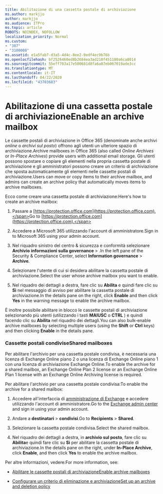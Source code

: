 ```yaml
---
title: Abilitazione di una cassetta postale di archiviazione
ms.author: markjjo
author: markjjo
ms.audience: ITPro
ms.topic: article
ROBOTS: NOINDEX, NOFOLLOW
localization_priority: Normal
ms.custom:
- "307"
- "3100008"
ms.assetid: e1a5fab7-d3a5-4d4c-8ee2-0edf4ec9b76b
ms.openlocfilehash: bf2526460ed8b2684ea3ad210f451180a6ca8014
ms.sourcegitcommit: 55eff703a17e500681d8fa6a87eb067019ade3cc
ms.translationtype: MT
ms.contentlocale: it-IT
ms.lasthandoff: 04/22/2020
ms.locfileid: "43703683"
---
```

# <a name="enable-an-archive-mailbox"></a><span data-ttu-id="e7299-102">Abilitazione di una cassetta postale di archiviazione</span><span class="sxs-lookup"><span data-stu-id="e7299-102">Enable an archive mailbox</span></span>

<span data-ttu-id="e7299-103">Le cassette postali di archiviazione in Office 365 (denominate anche archivi *online* o *archivi sul posto*) offrono agli utenti un ulteriore spazio di archiviazione.</span><span class="sxs-lookup"><span data-stu-id="e7299-103">Archive mailboxes in Office 365 (also called *Online Archives* or *In-Place Archives*) provide users with additional email storage.</span></span> <span data-ttu-id="e7299-104">Gli utenti possono spostare o copiare gli elementi nella propria cassetta postale di archiviazione e gli amministratori possono creare un criterio di archiviazione che sposta automaticamente gli elementi nelle cassette postali di archiviazione.</span><span class="sxs-lookup"><span data-stu-id="e7299-104">Users can move or copy items to their archive mailbox, and admins can create an archive policy that automatically moves items to archive mailboxes.</span></span>
  
<span data-ttu-id="e7299-105">Ecco come creare una cassetta postale di archiviazione:</span><span class="sxs-lookup"><span data-stu-id="e7299-105">Here's how to create an archive mailbox:</span></span>
  
1. <span data-ttu-id="e7299-106">Passare a [https://protection.office.com](https://protection.office.com).</span><span class="sxs-lookup"><span data-stu-id="e7299-106">Go to [https://protection.office.com](https://protection.office.com).</span></span>

2. <span data-ttu-id="e7299-107">Accedere a Microsoft 365 utilizzando l'account di amministratore.</span><span class="sxs-lookup"><span data-stu-id="e7299-107">Sign in to Microsoft 365 using your admin account.</span></span>

3. <span data-ttu-id="e7299-108">Nel riquadro sinistro del centro &amp; sicurezza e conformità selezionare **Archivio** **informazioni sulla governance** \> .</span><span class="sxs-lookup"><span data-stu-id="e7299-108">In the left pane of the Security &amp; Compliance Center, select **Information governance** \> **Archive**.</span></span>

4. <span data-ttu-id="e7299-109">Selezionare l'utente di cui si desidera abilitare la cassetta postale di archiviazione.</span><span class="sxs-lookup"><span data-stu-id="e7299-109">Select the user whose archive mailbox you want to enable.</span></span>

5. <span data-ttu-id="e7299-110">Nel riquadro dei dettagli a destra, fare clic su **Abilita** e quindi fare clic su **Sì** nel messaggio di avviso per abilitare la cassetta postale di archiviazione.</span><span class="sxs-lookup"><span data-stu-id="e7299-110">In the details pane on the right, click **Enable** and then click **Yes** in the warning message to enable the archive mailbox.</span></span>

<span data-ttu-id="e7299-111">È inoltre possibile abilitare in blocco le cassette postali di archiviazione selezionando più utenti (utilizzando i tasti **MAIUSC** o **CTRL** ) e quindi facendo clic su **Abilita** nel riquadro dei dettagli.</span><span class="sxs-lookup"><span data-stu-id="e7299-111">You can also bulk-enable archive mailboxes by selecting multiple users (using the **Shift** or **Ctrl** keys) and then clicking **Enable** in the details pane.</span></span>
  
### <a name="shared-mailboxes"></a><span data-ttu-id="e7299-112">Cassette postali condivise</span><span class="sxs-lookup"><span data-stu-id="e7299-112">Shared mailboxes</span></span>

<span data-ttu-id="e7299-113">Per abilitare l'archivio per una cassetta postale condivisa, è necessaria una licenza di Exchange Online piano 2 o una licenza di Exchange Online piano 1 con una licenza di archiviazione Exchange Online.</span><span class="sxs-lookup"><span data-stu-id="e7299-113">To enable the archive for a shared mailbox, an Exchange Online Plan 2 license or an Exchange Online Plan 1 license with an Exchange Online Archiving license is required.</span></span>  

<span data-ttu-id="e7299-114">Per abilitare l'archivio per una cassetta postale condivisa:</span><span class="sxs-lookup"><span data-stu-id="e7299-114">To enable the archive for a shared mailbox:</span></span>

1. <span data-ttu-id="e7299-115">Accedere all'interfaccia di [amministrazione di Exchange](https://outlook.office365.com/ecp) e accedere utilizzando l'account di amministratore.</span><span class="sxs-lookup"><span data-stu-id="e7299-115">Go to the [Exchange admin center](https://outlook.office365.com/ecp) and sign in using your admin account.</span></span>

2. <span data-ttu-id="e7299-116">Andare a **destinatari** > **condivisi**.</span><span class="sxs-lookup"><span data-stu-id="e7299-116">Go to **Recipients** > **Shared**.</span></span>

3. <span data-ttu-id="e7299-117">Selezionare la cassetta postale condivisa.</span><span class="sxs-lookup"><span data-stu-id="e7299-117">Select the shared mailbox.</span></span>

4. <span data-ttu-id="e7299-118">Nel riquadro dei dettagli a destra, in **archivio sul posto**, fare clic su **Abilita**e quindi fare clic su **Sì** per abilitare la cassetta postale di archiviazione.</span><span class="sxs-lookup"><span data-stu-id="e7299-118">In the details pane on the right, under **In-Place Archive**, click **Enable**, and then click **Yes** to enable the archive mailbox.</span></span>

<span data-ttu-id="e7299-119">Per altre informazioni, vedere:</span><span class="sxs-lookup"><span data-stu-id="e7299-119">For more information, see:</span></span>
  
- [<span data-ttu-id="e7299-120">Abilitare le cassette postali di archiviazione</span><span class="sxs-lookup"><span data-stu-id="e7299-120">Enable archive mailboxes</span></span>](https://docs.microsoft.com/office365/securitycompliance/enable-archive-mailboxes)

- [<span data-ttu-id="e7299-121">Configurare un criterio di eliminazione e archiviazione</span><span class="sxs-lookup"><span data-stu-id="e7299-121">Set up an archive and deletion policy</span></span>](https://docs.microsoft.com//office365/securitycompliance/set-up-an-archive-and-deletion-policy-for-mailboxes)

